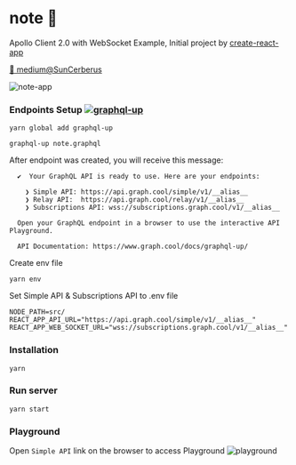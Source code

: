 # note 📔
Apollo Client 2.0 with WebSocket Example, Initial project by [create-react-app](https://github.com/facebookincubator/create-react-app)

[🎉 medium@SunCerberus](https://medium.com/@SunCerberus/setup-apollo-client-2-0-with-websocket-example-a879ca81aa83)

![note-app](https://user-images.githubusercontent.com/9087409/39082833-a7a727c2-4583-11e8-8139-35d454c2f1ba.gif)

### Endpoints Setup [![graphql-up](http://static.graph.cool/images/graphql-up.svg)](https://www.graph.cool/graphql-up/new?source=https://github.com/Cerberus/note/blob/master/note.graphql)
```
yarn global add graphql-up

graphql-up note.graphql
```

After endpoint was created, you will receive this message:
```
  ✔  Your GraphQL API is ready to use. Here are your endpoints:

    ❯ Simple API: https://api.graph.cool/simple/v1/__alias__
    ❯ Relay API:  https://api.graph.cool/relay/v1/__alias__
    ❯ Subscriptions API: wss://subscriptions.graph.cool/v1/__alias__

  Open your GraphQL endpoint in a browser to use the interactive API Playground.

  API Documentation: https://www.graph.cool/docs/graphql-up/
```
Create env file
```
yarn env
```
Set Simple API & Subscriptions API to .env file
```
NODE_PATH=src/
REACT_APP_API_URL="https://api.graph.cool/simple/v1/__alias__"
REACT_APP_WEB_SOCKET_URL="wss://subscriptions.graph.cool/v1/__alias__"
```

### Installation
```
yarn
```

### Run server
```
yarn start
```

### Playground
Open `Simple API` link on the browser to access Playground
![playground](https://user-images.githubusercontent.com/9087409/30781573-ad4ff7b2-a14b-11e7-85d2-73c4f023adcd.png)

